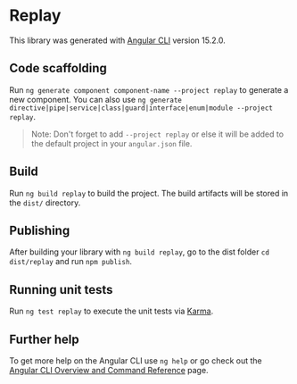 # Replay

This library was generated with [Angular CLI](https://github.com/angular/angular-cli) version 15.2.0.

## Code scaffolding

Run `ng generate component component-name --project replay` to generate a new component. You can also use `ng generate directive|pipe|service|class|guard|interface|enum|module --project replay`.
> Note: Don't forget to add `--project replay` or else it will be added to the default project in your `angular.json` file. 

## Build

Run `ng build replay` to build the project. The build artifacts will be stored in the `dist/` directory.

## Publishing

After building your library with `ng build replay`, go to the dist folder `cd dist/replay` and run `npm publish`.

## Running unit tests

Run `ng test replay` to execute the unit tests via [Karma](https://karma-runner.github.io).

## Further help

To get more help on the Angular CLI use `ng help` or go check out the [Angular CLI Overview and Command Reference](https://angular.io/cli) page.
